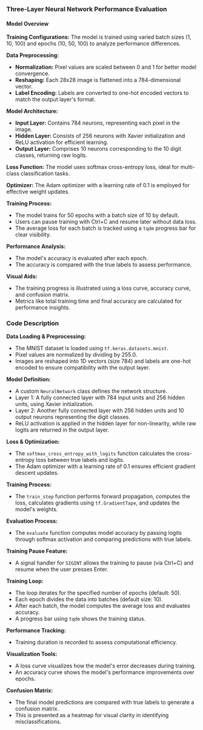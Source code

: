 ### Three-Layer Neural Network Performance Evaluation

#### Model Overview
**Training Configurations:**
The model is trained using varied batch sizes (1, 10, 100) and epochs (10, 50, 100) to analyze performance differences.

**Data Preprocessing:**
- **Normalization:** Pixel values are scaled between 0 and 1 for better model convergence.
- **Reshaping:** Each 28x28 image is flattened into a 784-dimensional vector.
- **Label Encoding:** Labels are converted to one-hot encoded vectors to match the output layer's format.

**Model Architecture:**
- **Input Layer:** Contains 784 neurons, representing each pixel in the image.
- **Hidden Layer:** Consists of 256 neurons with Xavier initialization and ReLU activation for efficient learning.
- **Output Layer:** Comprises 10 neurons corresponding to the 10 digit classes, returning raw logits.

**Loss Function:**
The model uses softmax cross-entropy loss, ideal for multi-class classification tasks.

**Optimizer:**
The Adam optimizer with a learning rate of 0.1 is employed for effective weight updates.

**Training Process:**
- The model trains for 50 epochs with a batch size of 10 by default.
- Users can pause training with Ctrl+C and resume later without data loss.
- The average loss for each batch is tracked using a `tqdm` progress bar for clear visibility.

**Performance Analysis:**
- The model's accuracy is evaluated after each epoch.
- The accuracy is compared with the true labels to assess performance.

**Visual Aids:**
- The training progress is illustrated using a loss curve, accuracy curve, and confusion matrix.
- Metrics like total training time and final accuracy are calculated for performance insights.

### Code Description
**Data Loading & Preprocessing:**
- The MNIST dataset is loaded using `tf.keras.datasets.mnist`.
- Pixel values are normalized by dividing by 255.0.
- Images are reshaped into 1D vectors (size 784) and labels are one-hot encoded to ensure compatibility with the output layer.

**Model Definition:**
- A custom `NeuralNetwork` class defines the network structure.
- Layer 1: A fully connected layer with 784 input units and 256 hidden units, using Xavier initialization.
- Layer 2: Another fully connected layer with 256 hidden units and 10 output neurons representing the digit classes.
- ReLU activation is applied in the hidden layer for non-linearity, while raw logits are returned in the output layer.

**Loss & Optimization:**
- The `softmax_cross_entropy_with_logits` function calculates the cross-entropy loss between true labels and logits.
- The Adam optimizer with a learning rate of 0.1 ensures efficient gradient descent updates.

**Training Process:**
- The `train_step` function performs forward propagation, computes the loss, calculates gradients using `tf.GradientTape`, and updates the model's weights.

**Evaluation Process:**
- The `evaluate` function computes model accuracy by passing logits through softmax activation and comparing predictions with true labels.

**Training Pause Feature:**
- A signal handler for `SIGINT` allows the training to pause (via Ctrl+C) and resume when the user presses Enter.

**Training Loop:**
- The loop iterates for the specified number of epochs (default: 50).
- Each epoch divides the data into batches (default size: 10).
- After each batch, the model computes the average loss and evaluates accuracy.
- A progress bar using `tqdm` shows the training status.

**Performance Tracking:**
- Training duration is recorded to assess computational efficiency.

**Visualization Tools:**
- A loss curve visualizes how the model's error decreases during training.
- An accuracy curve shows the model's performance improvements over epochs.

**Confusion Matrix:**
- The final model predictions are compared with true labels to generate a confusion matrix.
- This is presented as a heatmap for visual clarity in identifying misclassifications.

